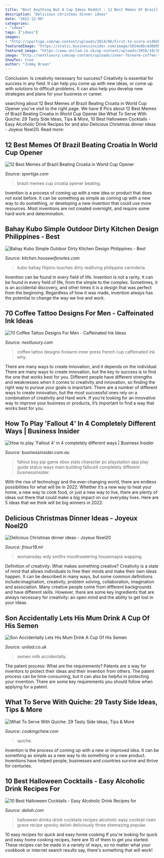 ```yaml
---
title: "Best Anything But A Cup Ideas Reddit : 12 Best Memes Of Brazil Beating Croatia In World Cup Opener"
description: "Delicious christmas dinner ideas"
date: "2022-12-06"
categories:
- "ideas"
tags: ["ideas"]
images:
- "http://sportige.com/wp-content/uploads/2014/06/First-to-score-e1402646258769.jpg"
featuredImage: "https://static.businessinsider.com/image/5654e8bcdd089574268b468a/image.jpg"
featured_image: "https://www.unilad.co.uk/wp-content/uploads/2016/10/1042UNILAD-imageoptim-glass-of-milk.jpg"
image: "http://nextluxury.com/wp-content/uploads/inner-forearm-coffee-tattoo-on-men.jpg"
ShowToc: true
author: "Jimmy Braun"
---
```



Conclusion: Is creativity necessary for success?
Creativity is essential for success in any field. It can help you come up with new ideas, or come up with solutions to difficult problems. It can also help you develop new strategies and plans for your business or career.

	

		
searching about 12 Best Memes of Brazil Beating Croatia in World Cup Opener you've visit to the right page. We have 8 Pics about 12 Best Memes of Brazil Beating Croatia in World Cup Opener like What To Serve With Quiche: 29 Tasty Side Ideas, Tips &amp; More, 10 Best Halloween Cocktails - Easy Alcoholic Drink Recipes for and also Delicious Christmas dinner ideas - Joyeux Noel20. Read more:
		
    
## 12 Best Memes Of Brazil Beating Croatia In World Cup Opener

<img loading=lazy src="http://sportige.com/wp-content/uploads/2014/06/First-to-score-e1402646258769.jpg" onerror="this.onerror=null;this.src='https://tse3.mm.bing.net/th?id=OIP.xS0a4_5IZT50kqFbxfhUtgHaEK&amp;pid=15.1';" alt="12 Best Memes of Brazil Beating Croatia in World Cup Opener">

_Source: sportige.com_

>brazil memes cup croatia opener beating. 

	

Invention is a process of coming up with a new idea or product that does not exist before. It can be something as simple as coming up with a new way to do something, or developing a new invention that could use more resources. Most inventions are not created overnight, and require some hard work and determination.

    
## Bahay Kubo Simple Outdoor Dirty Kitchen Design Philippines - Best

<img loading=lazy src="https://i.pinimg.com/originals/12/5e/1d/125e1dbc1807e30a8365ec2acab2e7f4.jpg" onerror="this.onerror=null;this.src='https://tse4.mm.bing.net/th?id=OIP.qsA02BKFubnScQZBov5PfAHaLH&amp;pid=15.1';" alt="Bahay Kubo Simple Outdoor Dirty Kitchen Design Philippines - Best">

_Source: kitchen.housewifenotes.com_

>kubo bahay filipino touches dirty realliving philippine carinderia. 

	

Invention can be found in every field of life.
Invention is not a rarity. It can be found in every field of life, from the simple to the complex. Sometimes, it is an accidental discovery, and other times it is a design that was perfect from the beginning. Regardless of how it was made, invention always has the potential to change the way we live and work.

    
## 70 Coffee Tattoo Designs For Men - Caffeinated Ink Ideas

<img loading=lazy src="http://nextluxury.com/wp-content/uploads/inner-forearm-coffee-tattoo-on-men.jpg" onerror="this.onerror=null;this.src='https://tse4.mm.bing.net/th?id=OIP.1glSpRI_oqUNu35MB0KMcgHaJP&amp;pid=15.1';" alt="70 Coffee Tattoo Designs For Men - Caffeinated Ink Ideas">

_Source: nextluxury.com_

>coffee tattoo designs forearm inner press french cup caffeinated ink why. 

	

There are many ways to create innovation, and it depends on the individual.
There are many ways to create innovation, but the key to success is to find the one that works best for you. Different people have different strengths and weaknesses when it comes to creativity and innovation, so finding the right way to pursue your goals is important. There are a number of different ways to create innovation, but the most successful ones rely on a combination of creativity and Hard work. If you’re looking for an innovative way to improve your business or products, it’s important to find a way that works best for you.

    
## How To Play &#039;Fallout 4&#039; In 4 Completely Different Ways | Business Insider

<img loading=lazy src="https://static.businessinsider.com/image/5654e8bcdd089574268b468a/image.jpg" onerror="this.onerror=null;this.src='https://tse4.mm.bing.net/th?id=OIP.eX_zEb0aCthVn3DHd71ragHaFj&amp;pid=15.1';" alt="How to play &#039;Fallout 4&#039; in 4 completely different ways | Business Insider">

_Source: businessinsider.com.au_

>fallout boy pip game xbox stats character pc playstation app play guide status ways main building fallout4 completely different businessinsider. 

	

With the rise of technology and the ever-changing world, there are endless possibilities for what will be in 2022. Whether it’s a new way to heat your home, a new way to cook food, or just a new way to live, there are plenty of ideas out there that could make a big impact on our everyday lives. Here are 5 ideas that we think will be big winners in 2022: 

    
## Delicious Christmas Dinner Ideas - Joyeux Noel20

<img loading=lazy src="http://frisur19.ml/wp-content/uploads/2019/11/Delicious-Christmas-dinner-ideas.jpg" onerror="this.onerror=null;this.src='https://tse1.mm.bing.net/th?id=OIP.m2eSHVGt5Uo2l6iNS4FZcwHaLH&amp;pid=15.1';" alt="Delicious Christmas dinner ideas - Joyeux Noel20">

_Source: frisur19.ml_

>womansday wdy smiths mouthwatering housemapia wapping. 

	

Definition of creativity: What makes something creative?
Creativity is a state of mind that allows individuals to free their minds and make their own ideas happen. It can be described in many ways, but some common definitions include:imagination, creativity, problem solving, collaboration, imagination and association. 
Many creative people come from different backgrounds and have different skills. However, there are some key ingredients that are always necessary for creativity: an open mind and the ability to get lost in your ideas.

    
## Son Accidentally Lets His Mum Drink A Cup Of His Semen

<img loading=lazy src="https://www.unilad.co.uk/wp-content/uploads/2016/10/1042UNILAD-imageoptim-glass-of-milk.jpg" onerror="this.onerror=null;this.src='https://tse3.mm.bing.net/th?id=OIP.ohOF4Ttvv3AR6Pi3LlYgxwHaFj&amp;pid=15.1';" alt="Son Accidentally Lets His Mum Drink A Cup Of His Semen">

_Source: unilad.co.uk_

>semen milk accidentally. 

	

The patent process: What are the requirements?
Patents are a way for inventors to protect their ideas and their invention from others. The patent process can be time-consuming, but it can also be helpful in protecting your invention. There are some key requirements you should follow when applying for a patent.

    
## What To Serve With Quiche: 29 Tasty Side Ideas, Tips &amp; More

<img loading=lazy src="https://cookingchew.com/wp-content/uploads/2021/07/what-to-serve-with-quiche-CO913-SW.jpg" onerror="this.onerror=null;this.src='https://tse4.mm.bing.net/th?id=OIP.a99bZHZgT_88OGv3Wb_zIAHaD4&amp;pid=15.1';" alt="What To Serve With Quiche: 29 Tasty Side Ideas, Tips &amp; More">

_Source: cookingchew.com_

>quiche. 

	

Invention is the process of coming up with a new or improved idea. It can be something as simple as a new way to do something or a new product. Inventions have helped people, businesses and countries survive and thrive for centuries.

    
## 10 Best Halloween Cocktails - Easy Alcoholic Drink Recipes For

<img loading=lazy src="http://del.h-cdn.co/assets/15/38/delish-halloween-cocktails-risen-from-grave.png" onerror="this.onerror=null;this.src='https://tse1.mm.bing.net/th?id=OIP.Me5ByQG85rKJH3L2nrcPeQHaLH&amp;pid=15.1';" alt="10 Best Halloween Cocktails - Easy Alcoholic Drink Recipes for">

_Source: delish.com_

>halloween drinks drink cocktails recipes alcoholic easy cocktail risen grave recipe spooky delish deliciously three shemazing popular. 

	

10 easy recipes for quick and easy home cooking
If you're looking for quick and easy home cooking recipes, here are 10 of them to get you started. These recipes can be made in a variety of ways, so no matter what your cookbook or internet search results say, there's something that will work!

